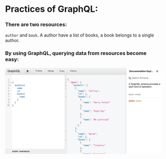 # Practices of GraphQL:

### There are two resources:
`author` and `book`.
A author have a list of books, a book belongs to a single author.

### By using GraphQL, querying data from resources become easy:

![](https://github.com/97-Jeffrey/graphQL-practice/blob/master/doc/Screen%20Shot%202021-03-14%20at%209.08.46%20PM.png?raw=true)

